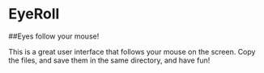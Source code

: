 # EyeRoll
##Eyes follow your mouse!

This is a great user interface that follows your mouse on the screen. Copy the files, and save them in the same directory, and have fun!
